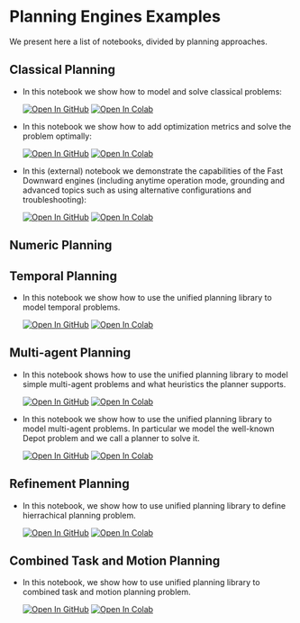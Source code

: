 # Planning Engines Examples

We present here a list of notebooks, divided by planning approaches.


Classical Planning
------------------
- In this notebook we show how to model and solve classical problems:
  
  [![Open In GitHub](https://img.shields.io/badge/see-Github-579aca?logo=github)](../01-basic-example.ipynb) [![Open In Colab](https://colab.research.google.com/assets/colab-badge.svg)](https://colab.research.google.com/github/aiplan4eu/unified-planning/blob/master/docs/notebooks/01-basic-example.ipynb)
  
- In this notebook we show how to add optimization metrics and solve the problem optimally:
  
  [![Open In GitHub](https://img.shields.io/badge/see-Github-579aca?logo=github)](../02-optimal-planning.ipynb) [![Open In Colab](https://colab.research.google.com/assets/colab-badge.svg)](https://colab.research.google.com/github/aiplan4eu/unified-planning/blob/master/docs/notebooks/02-optimal-planning.ipynb)
  
- In this (external) notebook we demonstrate the capabilities of the Fast Downward engines (including anytime operation mode, grounding and advanced topics such as using alternative configurations and troubleshooting):

  [![Open In GitHub](https://img.shields.io/badge/see-Github-579aca?logo=github)](https://github.com/aiplan4eu/up-fast-downward/blob/main/notebooks/usage-examples.ipynb) [![Open In Colab](https://colab.research.google.com/assets/colab-badge.svg)](https://colab.research.google.com/github/aiplan4eu/up-fast-downward/blob/main/notebooks/usage-examples.ipynb)


Numeric Planning
----------------


Temporal Planning
-----------------
- In this notebook we show how to use the unified planning library to model temporal problems.

  [![Open In GitHub](https://img.shields.io/badge/see-Github-579aca?logo=github)](../03-temporal-planning.ipynb) [![Open In Colab](https://colab.research.google.com/assets/colab-badge.svg)](https://colab.research.google.com/github/aiplan4eu/unified-planning/blob/master/docs/notebooks/03-temporal-planning.ipynb)


Multi-agent Planning
--------------------
- In this notebook shows how to use the unified planning library to model simple multi-agent problems and what heuristics the planner supports.

  [![Open In GitHub](https://img.shields.io/badge/see-Github-579aca?logo=github)](../09-multiagent-planning.ipynb) [![Open In Colab](https://colab.research.google.com/assets/colab-badge.svg)](https://colab.research.google.com/github/aiplan4eu/unified-planning/blob/master/docs/notebooks/09-multiagent-planning.ipynb)

- In this notebook we show how to use the unified planning library to model multi-agent problems. In particular we model the well-known Depot problem and we call a planner to solve it.

  [![Open In GitHub](https://img.shields.io/badge/see-Github-579aca?logo=github)](../09-multiagent-planning.ipynb) [![Open In Colab](https://colab.research.google.com/assets/colab-badge.svg)](https://colab.research.google.com/github/aiplan4eu/unified-planning/blob/master/docs/notebooks/09-multiagent-planning.ipynb)



Refinement Planning
-------------------
- In this notebook, we show how to use unified planning library to define hierrachical planning problem.

  [![Open In GitHub](https://img.shields.io/badge/see-Github-579aca?logo=github)](../07-hierrachical-planning.ipynb) [![Open In Colab](https://colab.research.google.com/assets/colab-badge.svg)](https://colab.research.google.com/github/aiplan4eu/unified-planning/blob/master/docs/notebooks/07-hierrachical-planning.ipynb)


Combined Task and Motion Planning
---------------------------------
- In this notebook, we show how to use unified planning library to combined task and motion planning problem.

  [![Open In GitHub](https://img.shields.io/badge/see-Github-579aca?logo=github)](https:///github.com/aiplan4eu/up-spiderplan/blob/master/notebook/Combined%20Task%20and%20Motion%20Planning.ipynb) [![Open In Colab](https://colab.research.google.com/assets/colab-badge.svg)](https://colab.research.google.com/github/aiplan4eu/up-spiderplan/blob/master/notebook/Combined%20Task%20and%20Motion%20Planning.ipynb)
